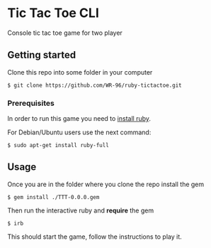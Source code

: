 # Tic Tac Toe CLI
Console tic tac toe game for two player
## Getting started
Clone this repo into some folder in your computer

`$ git clone https://github.com/WR-96/ruby-tictactoe.git`
### Prerequisites
In order to run this game you need to [install ruby](https://www.ruby-lang.org/en/documentation/installation/).

For Debian/Ubuntu users use the next command:

`$ sudo apt-get install ruby-full`
## Usage
Once you are in the folder where you clone the repo install the gem

`$ gem install ./TTT-0.0.0.gem`

Then run the interactive ruby and **require** the gem

```$ irb```

This should start the game, follow the instructions to play it.
